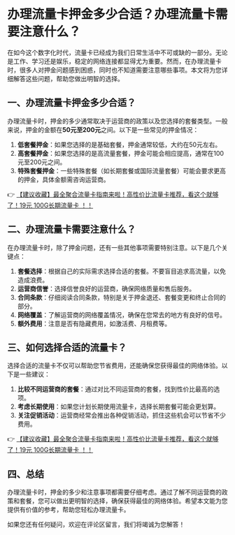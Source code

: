 # 办理流量卡押金多少合适？办理流量卡需要注意什么？

在如今这个数字化时代，流量卡已经成为我们日常生活中不可或缺的一部分。无论是工作、学习还是娱乐，稳定的网络连接都显得尤为重要。然而，在办理流量卡时，很多人对押金问题感到困惑，同时也不知道需要注意哪些事项。本文将为您详细解答这些问题，帮助您做出明智的选择。

## 一、办理流量卡押金多少合适？

办理流量卡时，押金的多少通常取决于运营商的政策以及您选择的套餐类型。一般来说，押金的金额在**50元至200元**之间。以下是一些常见的押金情况：

1. **低套餐押金**：如果您选择的是基础套餐，押金通常较低，大约在50元左右。
2. **高套餐押金**：如果您选择的是高流量套餐，押金可能会相应提高，通常在100元至200元之间。
3. **特殊套餐押金**：一些特殊套餐（如长期套餐或国际流量套餐）可能会要求更高的押金，具体金额需咨询运营商。

👉 [【建议收藏】最全聚合流量卡指南来啦！高性价比流量卡推荐，看这个就够了！19元 100G长期流量卡 ！！](https://bit.ly/Liuliangka)

## 二、办理流量卡需要注意什么？

在办理流量卡时，除了押金问题，还有一些其他事项需要特别注意。以下是几个关键点：

1. **套餐选择**：根据自己的实际需求选择合适的套餐。不要盲目追求高流量，以免造成浪费。
2. **运营商信誉**：选择信誉良好的运营商，确保网络质量和售后服务。
3. **合同条款**：仔细阅读合同条款，特别是关于押金退还、套餐变更和终止合同的部分。
4. **网络覆盖**：了解运营商的网络覆盖情况，确保在您常去的地方有良好的信号。
5. **额外费用**：注意是否有隐藏费用，如激活费、月租费等。

## 三、如何选择合适的流量卡？

选择合适的流量卡不仅可以帮助您节省费用，还能确保您获得最佳的网络体验。以下是一些建议：

1. **比较不同运营商的套餐**：通过对比不同运营商的套餐，找到性价比最高的选项。
2. **考虑长期使用**：如果您计划长期使用流量卡，选择长期套餐可能会更划算。
3. **关注促销活动**：运营商经常会推出各种促销活动，抓住这些机会可以节省不少费用。

👉 [【建议收藏】最全聚合流量卡指南来啦！高性价比流量卡推荐，看这个就够了！19元 100G长期流量卡 ！！](https://bit.ly/Liuliangka)

## 四、总结

办理流量卡时，押金的多少和注意事项都需要仔细考虑。通过了解不同运营商的政策和套餐，您可以做出更明智的选择，确保获得最佳的网络体验。希望本文能为您提供有价值的参考，帮助您轻松办理流量卡。

如果您还有任何疑问，欢迎在评论区留言，我们将竭诚为您解答！